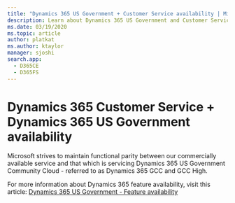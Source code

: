 ```yaml
---
title: "Dynamics 365 US Government + Customer Service availability | MicrosoftDocs"
description: Learn about Dynamics 365 US Government and Customer Service feature availability
ms.date: 03/19/2020
ms.topic: article
author: platkat
ms.author: ktaylor
manager: sjoshi
search.app: 
  - D365CE
  - D365FS
---
```


# Dynamics 365 Customer Service + Dynamics 365 US Government availability

Microsoft strives to maintain functional parity between our commercially available service and that which is servicing Dynamics 365 US Government Community Cloud - referred to as Dynamics 365 GCC and GCC High.

For more information about Dynamics 365 feature availability, visit this article: [Dynamics 365 US Government - Feature availability](/power-platform/admin/government-feature-availability)
